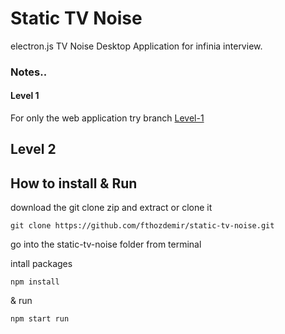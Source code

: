 # Static TV Noise
electron.js TV Noise Desktop Application for infinia interview.

### Notes..

#### Level 1
For only the web application try branch [Level-1](https://github.com/fthozdemir/static-tv-noise/tree/level-1)

## Level 2 


## How to install & Run

download the git clone zip and extract or clone it

```
git clone https://github.com/fthozdemir/static-tv-noise.git
```

go into the static-tv-noise folder from terminal

intall packages

```
npm install
```

 & run

```
npm start run
```
